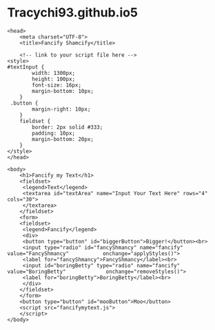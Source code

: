 # Tracychi93.github.io5
<!DOCTYPE html>
<html lang="en">

	<head>
		<meta charset="UTF-8">
		<title>Fancify Shamcify</title>

		<!-- link to your script file here -->
	<style>
	#textInput {
      		width: 1300px;
      		height: 100px;
      		font-size: 16px;
      		margin-bottom: 10px;
    	}
   	 .button {
      		margin-right: 10px;
    	}
    	fieldset {
      		border: 2px solid #333;
      		padding: 10px;
      		margin-bottom: 20px;
    	}
	</style>
	</head>

	<body>
		<h1>Fancify my Text</h1>
		<fieldset>
		 <legend>Text</legend>
		 <textarea id="textArea" name="Input Your Text Here" rows="4" cols="30">
		 </textarea>
		</fieldset>
		<form>
		<fieldset>
		 <legend>Fancify</legend>
		 <div>
		 <button type="button" id="biggerButton">Bigger!</button><br>
		 <input type="radio" id="fancyShmancy" name="fancify" value="FancyShmancy" 			 onchange="applyStyles()">
		 <label for="fancyShmancy">FancyShmancy</label><br>
		 <input id="boringBetty" type="radio" name="fancify" value="BoringBetty" 			 onchange="removeStyles()">
		 <label for="boringBetty">BoringBetty</label><br>
		 </div>
		</fieldset>
		</form>
		<button type="button" id="mooButton">Moo</button>
		<script src="fancifymytext.js">
  		</script>
	</body>
</html>

